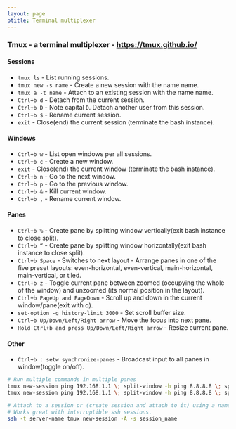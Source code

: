 ```yaml
---
layout: page
ptitle: Terminal multiplexer
---
```


### Tmux - a terminal multiplexer - https://tmux.github.io/

#### Sessions
- `tmux ls` - List running sessions.
- `tmux new -s name` - Create a new session with the name name.
- `tmux a -t name` - Attach to an existing session with the name name.
- `Ctrl+b d` - Detach from the current session.
- `Ctrl+b D` - Note capital `D`. Detach another user from this session.
- `Ctrl+b $` - Rename current session.
- `exit` - Close(end) the current session (terminate the bash instance).

#### Windows
- `Ctrl+b w` - List open windows per all sessions.
- `Ctrl+b c` - Create a new window.
- `exit` - Close(end) the current window (terminate the bash instance).
- `Ctrl+b n` - Go to the next window.
- `Ctrl+b p` - Go to the previous window.
- `Ctrl+b &` - Kill current window.
- `Ctrl+b ,` - Rename current window.

#### Panes
- `Ctrl+b %` - Create pane by splitting window vertically(exit bash instance to close split).
- `Ctrl+b “` - Create pane by splitting window horizontally(exit bash instance to close split).
- `Ctrl+b Space` - Switches to next layout - Arrange panes in one of the five preset layouts: even-horizontal, even-vertical, main-horizontal, main-vertical, or tiled.
- `Ctrl+b z` - Toggle current pane between zoomed (occupying the whole of the window) and unzoomed (its normal position in the layout).
- `Ctrl+b PageUp and PageDown` - Scroll up and down in the current window/pane(exit with q).
- `set-option -g history-limit 3000` - Set scroll buffer size.
- `Ctrl+b Up/Down/Left/Right arrow` - Move the focus into next pane.
- `Hold Ctrl+b and press Up/Down/Left/Right arrow` - Resize current pane.

#### Other
- `Ctrl+b : setw synchronize-panes` - Broadcast input to all panes in window(toggle on/off).

```bash
# Run multiple commands in multiple panes
tmux new-session ping 192.168.1.1 \; split-window -h ping 8.8.8.8 \; split-window -v ping 192.168.0.1
tmux new-session ping 192.168.1.1 \; split-window -h ping 8.8.8.8 \; split-window -v ping 192.168.0.1 \; select-pane -t 0 \; split-window -v ping 192.168.2.4

# Attach to a session or (create session and attach to it) using a name
# Works great with interruptible ssh sessions.
ssh -t server-name tmux new-session -A -s session_name
```
